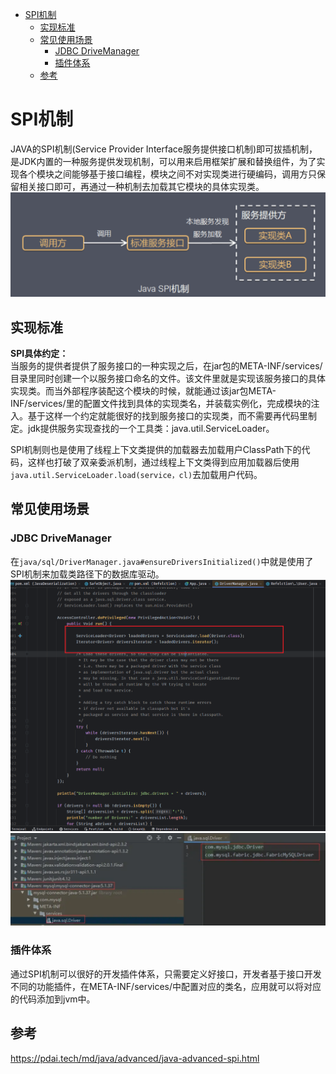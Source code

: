 - [SPI机制](#spi机制)
  - [实现标准](#实现标准)
  - [常见使用场景](#常见使用场景)
    - [JDBC DriveManager](#jdbc-drivemanager)
    - [插件体系](#插件体系)
  - [参考](#参考)

# SPI机制
JAVA的SPI机制(Service Provider Interface服务提供接口机制)即可拔插机制，是JDK内置的一种服务提供发现机制，可以用来启用框架扩展和替换组件，为了实现各个模块之间能够基于接口编程，模块之间不对实现类进行硬编码，调用方只保留相关接口即可，再通过一种机制去加载其它模块的具体实现类。  
![](img/17-15-30.png)  
## 实现标准
**SPI具体约定：**  
当服务的提供者提供了服务接口的一种实现之后，在jar包的META-INF/services/目录里同时创建一个以服务接口命名的文件。该文件里就是实现该服务接口的具体实现类。而当外部程序装配这个模块的时候，就能通过该jar包META-INF/services/里的配置文件找到具体的实现类名，并装载实例化，完成模块的注入。基于这样一个约定就能很好的找到服务接口的实现类，而不需要再代码里制定。jdk提供服务实现查找的一个工具类：java.util.ServiceLoader。

SPI机制则也是使用了线程上下文类提供的加载器去加载用户ClassPath下的代码，这样也打破了双亲委派机制，通过线程上下文类得到应用加载器后使用`java.util.ServiceLoader.load(service，cl)`去加载用户代码。
## 常见使用场景
### JDBC DriveManager
在`java/sql/DriverManager.java#ensureDriversInitialized()`中就是使用了SPI机制来加载类路径下的数据库驱动。  
![](img/17-32-46.png)  
![](./img/2022-11-16-17-52-02.png)  
### 插件体系
通过SPI机制可以很好的开发插件体系，只需要定义好接口，开发者基于接口开发不同的功能插件，在META-INF/services/中配置对应的类名，应用就可以将对应的代码添加到jvm中。
## 参考
https://pdai.tech/md/java/advanced/java-advanced-spi.html